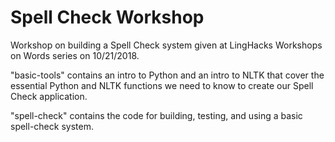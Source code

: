 # Spell Check Workshop
Workshop on building a Spell Check system given at LingHacks Workshops on Words series on 10/21/2018.

"basic-tools" contains an intro to Python and an intro to NLTK that cover the essential Python and NLTK functions we need to know to create our Spell Check application.

"spell-check" contains the code for building, testing, and using a basic spell-check system.
